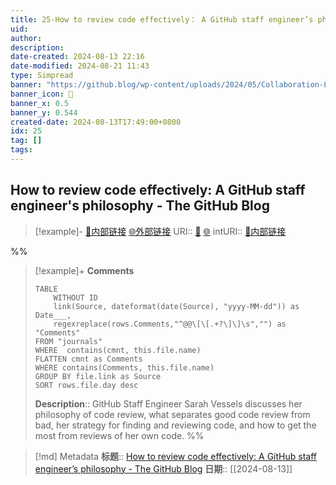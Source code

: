 ```yaml
---
title: 25-How to review code effectively： A GitHub staff engineer’s philosophy - The GitHub Blog@annote
uid: 
author: 
description: 
date-created: 2024-08-13 22:16
date-modified: 2024-08-21 11:43
type: Simpread
banner: "https://github.blog/wp-content/uploads/2024/05/Collaboration-LightMode-2-1.png "
banner_icon: 🔖
banner_x: 0.5
banner_y: 0.544
created-date: 2024-08-13T17:49:00+0800
idx: 25
tag: []
tags: 
---
```


## How to review code effectively: A GitHub staff engineer's philosophy - The GitHub Blog

> [!example]- [🧷内部链接](<http://localhost:7026/unread/25>) [🌐外部链接](<https://github.blog/developer-skills/github/how-to-review-code-effectively-a-github-staff-engineers-philosophy/>)
> URI:: [🧷](<http://localhost:7026/unread/25>) [🌐](<https://github.blog/developer-skills/github/how-to-review-code-effectively-a-github-staff-engineers-philosophy/>)
> intURI:: [🧷内部链接](<http://localhost:7026/reading/25>)

%%

> [!example]+ **Comments**
>
> ```dataview
> TABLE 
>     WITHOUT ID
>     link(Source, dateformat(date(Source), "yyyy-MM-dd")) as Date___, 
>     regexreplace(rows.Comments,"^@@\[\[.+?\]\]\s","") as "Comments"
> FROM "journals"
> WHERE  contains(cmnt, this.file.name)
> FLATTEN cmnt as Comments
> WHERE contains(Comments, this.file.name)
> GROUP BY file.link as Source
> SORT rows.file.day desc
> ```
>  **Description**:: GitHub Staff Engineer Sarah Vessels discusses her philosophy of code review, what separates good code review from bad, her strategy for finding and reviewing code, and how to get the most from reviews of her own code.
%%

> [!md] Metadata
> **标题**:: [How to review code effectively: A GitHub staff engineer’s philosophy - The GitHub Blog](https://github.blog/developer-skills/github/how-to-review-code-effectively-a-github-staff-engineers-philosophy/)
> **日期**:: [[2024-08-13]]
